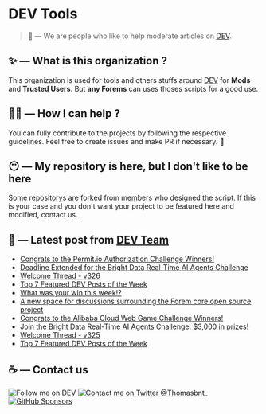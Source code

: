 # DEV Tools

> 🔧 — We are people who like to help moderate articles on [DEV](https://dev.to).

## ✨ — What is this organization ?

This organization is used for tools and others stuffs around [DEV](https://dev.to) for **Mods** and **Trusted Users**. But __any Forems__ can uses thoses scripts for a good use.


## 💪🏼 — How I can help ?

You can fully contribute to the projects by following the respective guidelines. Feel free to create issues and make PR if necessary. 🎉

## 😶 — My repository is here, but I don't like to be here

Some repositorys are forked from members who designed the script. If this is your case and you don't want your project to be featured here and modified, contact us.

## 📝 — Latest post from [DEV Team](https://dev.to/devteam)

<!-- BLOG-POST-LIST:START -->
- [Congrats to the Permit.io Authorization Challenge Winners!](https://dev.to/devteam/congrats-to-the-permitio-authorization-challenge-winners-35f)
- [Deadline Extended for the Bright Data Real-Time AI Agents Challenge](https://dev.to/devteam/deadline-extended-for-bright-data-real-time-ai-agents-challenge-p1n)
- [Welcome Thread - v326](https://dev.to/devteam/welcome-thread-v326-1gg)
- [Top 7 Featured DEV Posts of the Week](https://dev.to/devteam/top-7-featured-dev-posts-of-the-week-5dd1)
- [What was your win this week!?](https://dev.to/devteam/what-was-your-win-this-week-3cif)
- [A new space for discussions surrounding the Forem core open source project](https://dev.to/devteam/a-new-space-for-discussions-surrounding-the-forem-core-open-source-project-3o54)
- [Congrats to the Alibaba Cloud Web Game Challenge Winners!](https://dev.to/devteam/congrats-to-the-alibaba-cloud-web-game-challenge-winners-2a3m)
- [Join the Bright Data Real-Time AI Agents Challenge: $3,000 in prizes!](https://dev.to/devteam/join-the-bright-data-real-time-ai-agents-challenge-3000-in-prizes-cog)
- [Welcome Thread - v325](https://dev.to/devteam/welcome-thread-v325-1cj3)
- [Top 7 Featured DEV Posts of the Week](https://dev.to/devteam/top-7-featured-dev-posts-of-the-week-39l)
<!-- BLOG-POST-LIST:END -->


## ☕ — Contact us

[![Follow me on DEV](https://img.shields.io/badge/dev.to-%2308090A.svg?&style=for-the-badge&logo=dev.to&logoColor=white&alt=devto)](https://dev.to/thomasbnt)
[![Contact me on Twitter @Thomasbnt_](https://img.shields.io/badge/Contact%20me%20on%20Twitter-%231DA1F2.svg?&style=for-the-badge&logo=twitter&logoColor=white&alt=twitter)](https://twitter.com/messages/1142357270-1142357270?text=Hello,%20I%20contact%20you%20from%20devtotools%20&recipient_id=1142357270) [![GitHub Sponsors](https://img.shields.io/badge/Sponsor%20me-%23EA54AE.svg?&style=for-the-badge&logo=github-sponsors&logoColor=white)](https://github.com/sponsors/thomasbnt)



